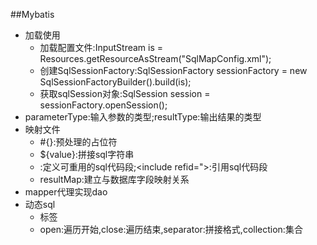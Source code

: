 ##Mybatis
* 加载使用
    * 加载配置文件:InputStream is = Resources.getResourceAsStream("SqlMapConfig.xml");
    * 创建SqlSessionFactory:SqlSessionFactory sessionFactory = new SqlSessionFactoryBuilder().build(is);
    * 获取sqlSession对象:SqlSession session = sessionFactory.openSession();
* parameterType:输入参数的类型;resultType:输出结果的类型
* 映射文件
    * \#{}:预处理的占位符
    * ${value}:拼接sql字符串
    * <sql id="">:定义可重用的sql代码段;<include refid=">:引用sql代码段
    * resultMap:建立与数据库字段映射关系
* mapper代理实现dao
* 动态sql
    * <if><where><foreach>标签
    * open:遍历开始,close:遍历结束,separator:拼接格式,collection:集合
    